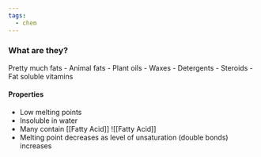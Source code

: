 ```yaml
---
tags:
  - chem
---
```

### What are they?
Pretty much fats
	- Animal fats
	- Plant oils
	- Waxes
	- Detergents
	- Steroids
	- Fat soluble vitamins 
#### Properties
- Low melting points
- Insoluble in water
- Many contain [[Fatty Acid]]
	![[Fatty Acid]]
- Melting point decreases as level of unsaturation (double bonds) increases 



